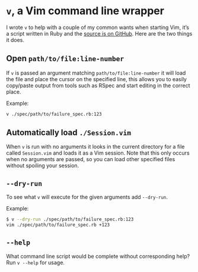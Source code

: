 # `v`, a Vim command line wrapper

I wrote `v` to help with a couple of my common wants when starting Vim, it’s a script written in Ruby and the [source is on GitHub](https://github.com/benpickles/v). Here are the two things it does.

## Open `path/to/file:line-number`

If `v` is passed an argument matching `path/to/file:line-number` it will load the file and place the cursor on the specified line, this allows you to easily copy/paste output from tools such as RSpec and start editing in the correct place.

Example:

```sh
v ./spec/path/to/failure_spec.rb:123
```

## Automatically load `./Session.vim`

When `v` is run with no arguments it looks in the current directory for a file called `Session.vim` and loads it as a Vim session. Note that this only occurs when no arguments are passed, so you can load other specified files without spoiling your session.

## `--dry-run`

To see what `v` will execute for the given arguments add `--dry-run`.

Example:

```sh
$ v --dry-run ./spec/path/to/failure_spec.rb:123
vim ./spec/path/to/failure_spec.rb +123
```

## `--help`

What command line script would be complete without corresponding help? Run `v --help` for usage.
